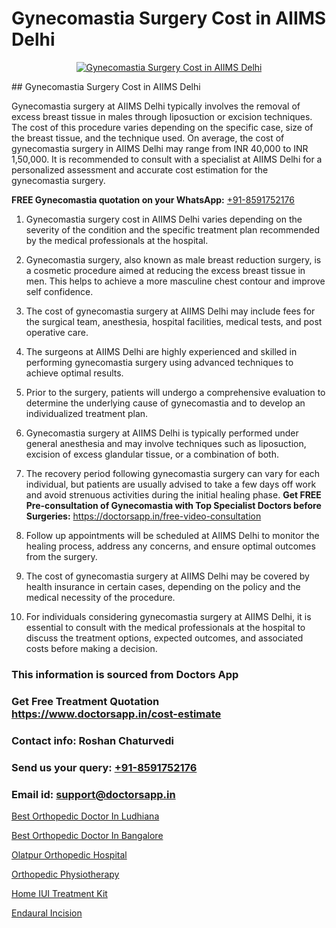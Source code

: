 # Gynecomastia Surgery Cost in AIIMS Delhi

<p align="center">
  <a href="null">
    <img src="null" alt="Gynecomastia Surgery Cost in AIIMS Delhi">
  </a>
</p>
## Gynecomastia Surgery Cost in AIIMS Delhi

Gynecomastia surgery at AIIMS Delhi typically involves the removal of excess breast tissue in males through liposuction or excision techniques. The cost of this procedure varies depending on the specific case, size of the breast tissue, and the technique used. On average, the cost of gynecomastia surgery in AIIMS Delhi may range from INR 40,000 to INR 1,50,000. It is recommended to consult with a specialist at AIIMS Delhi for a personalized assessment and accurate cost estimation for the gynecomastia surgery.

**FREE Gynecomastia quotation on your WhatsApp:**  [+91-8591752176](https://api.whatsapp.com/send?phone=8591752176)

1) Gynecomastia surgery cost in AIIMS Delhi varies depending on the severity of the condition and the specific treatment plan recommended by the medical professionals at the hospital.
  
2) Gynecomastia surgery, also known as male breast reduction surgery, is a cosmetic procedure aimed at reducing the excess breast tissue in men. This helps to achieve a more masculine chest contour and improve self confidence.
3) The cost of gynecomastia surgery at AIIMS Delhi may include fees for the surgical team, anesthesia, hospital facilities, medical tests, and post operative care.
4) The surgeons at AIIMS Delhi are highly experienced and skilled in performing gynecomastia surgery using advanced techniques to achieve optimal results.
5) Prior to the surgery, patients will undergo a comprehensive evaluation to determine the underlying cause of gynecomastia and to develop an individualized treatment plan.
6) Gynecomastia surgery at AIIMS Delhi is typically performed under general anesthesia and may involve techniques such as liposuction, excision of excess glandular tissue, or a combination of both.
7) The recovery period following gynecomastia surgery can vary for each individual, but patients are usually advised to take a few days off work and avoid strenuous activities during the initial healing phase.
**Get FREE Pre-consultation of Gynecomastia with Top Specialist Doctors before Surgeries:** https://doctorsapp.in/free-video-consultation
8) Follow up appointments will be scheduled at AIIMS Delhi to monitor the healing process, address any concerns, and ensure optimal outcomes from the surgery.
9) The cost of gynecomastia surgery at AIIMS Delhi may be covered by health insurance in certain cases, depending on the policy and the medical necessity of the procedure.
10) For individuals considering gynecomastia surgery at AIIMS Delhi, it is essential to consult with the medical professionals at the hospital to discuss the treatment options, expected outcomes, and associated costs before making a decision.

### This information is sourced from Doctors App 
### Get Free Treatment Quotation https://www.doctorsapp.in/cost-estimate
### Contact info: Roshan Chaturvedi 
### Send us your query: [+91-8591752176](https://api.whatsapp.com/send?phone=8591752176) 
### Email id: support@doctorsapp.in

[Best Orthopedic Doctor In Ludhiana](https://www.linkedin.com/pulse/best-orthopedic-doctor-ludhiana-doctorsapp-dhaka-g1e3e?trackingId=qYOUKSX%2BSBkG2fPAj9zdzQ%3D%3D&lipi=urn%3Ali%3Apage%3Ad_flagship3_company_admin%3Bo%2BosOGJBSO63YocmsfjAZA%3D%3D)

[Best Orthopedic Doctor In Bangalore](https://www.linkedin.com/pulse/best-orthopedic-doctor-bangalore-doctorsapp-united-arab-emirates-dn6ke?trackingId=lzz3wq6eLeDZAKWpJ7keQg%3D%3D&lipi=urn%3Ali%3Apage%3Ad_flagship3_company_admin%3Bc8cvKR%2BzQDObJJNC2LloLw%3D%3D)

[Olatpur Orthopedic Hospital](https://medium.com/@manish632504/olatpur-orthopedic-hospital-e57f043c01d2)

[Orthopedic Physiotherapy](https://medium.com/@vimalrana22/orthopedic-physiotherapy-591046fcb03b)

[Home IUI Treatment Kit](https://doctors-apps.github.io/doctorsapp/home-iui-treatment-kit)

[Endaural Incision](https://doctors-apps.github.io/doctorsapp/endaural-incision)


